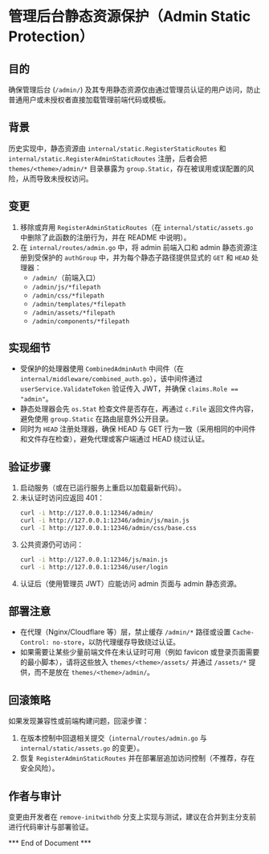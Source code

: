 # 管理后台静态资源保护（Admin Static Protection）

目的
----
确保管理后台 (`/admin/`) 及其专用静态资源仅由通过管理员认证的用户访问，防止普通用户或未授权者直接加载管理前端代码或模板。

背景
----
历史实现中，静态资源由 `internal/static.RegisterStaticRoutes` 和 `internal/static.RegisterAdminStaticRoutes` 注册，后者会把 `themes/<theme>/admin/*` 目录暴露为 `group.Static`，存在被误用或误配置的风险，从而导致未授权访问。

变更
----
1. 移除或弃用 `RegisterAdminStaticRoutes`（在 `internal/static/assets.go` 中删除了此函数的注册行为，并在 README 中说明）。
2. 在 `internal/routes/admin.go` 中，将 admin 前端入口和 admin 静态资源注册到受保护的 `authGroup` 中，并为每个静态子路径提供显式的 `GET` 和 `HEAD` 处理器：
   - `/admin/`（前端入口）
   - `/admin/js/*filepath`
   - `/admin/css/*filepath`
   - `/admin/templates/*filepath`
   - `/admin/assets/*filepath`
   - `/admin/components/*filepath`

实现细节
--------
- 受保护的处理器使用 `CombinedAdminAuth` 中间件（在 `internal/middleware/combined_auth.go`），该中间件通过 `userService.ValidateToken` 验证传入 JWT，并确保 `claims.Role == "admin"`。
- 静态处理器会先 `os.Stat` 检查文件是否存在，再通过 `c.File` 返回文件内容，避免使用 `group.Static` 在路由层意外公开目录。
- 同时为 `HEAD` 注册处理器，确保 HEAD 与 GET 行为一致（采用相同的中间件和文件存在检查），避免代理或客户端通过 HEAD 绕过认证。

验证步骤
--------
1. 启动服务（或在已运行服务上重启以加载最新代码）。
2. 未认证时访问应返回 401：
   ```bash
   curl -i http://127.0.0.1:12346/admin/
   curl -i http://127.0.0.1:12346/admin/js/main.js
   curl -I http://127.0.0.1:12346/admin/css/base.css
   ```
3. 公共资源仍可访问：
   ```bash
   curl -i http://127.0.0.1:12346/js/main.js
   curl -i http://127.0.0.1:12346/user/login
   ```
4. 认证后（使用管理员 JWT）应能访问 admin 页面与 admin 静态资源。

部署注意
--------
- 在代理（Nginx/Cloudflare 等）层，禁止缓存 `/admin/*` 路径或设置 `Cache-Control: no-store`，以防代理缓存导致绕过认证。
- 如果需要让某些少量前端文件在未认证时可用（例如 favicon 或登录页面需要的最小脚本），请将这些放入 `themes/<theme>/assets/` 并通过 `/assets/*` 提供，而不是放在 `themes/<theme>/admin/`。

回滚策略
--------
如果发现兼容性或前端构建问题，回滚步骤：
1. 在版本控制中回退相关提交（`internal/routes/admin.go` 与 `internal/static/assets.go` 的变更）。
2. 恢复 `RegisterAdminStaticRoutes` 并在部署层追加访问控制（不推荐，存在安全风险）。

作者与审计
----------
变更由开发者在 `remove-initwithdb` 分支上实现与测试，建议在合并到主分支前进行代码审计与部署验证。

*** End of Document ***
